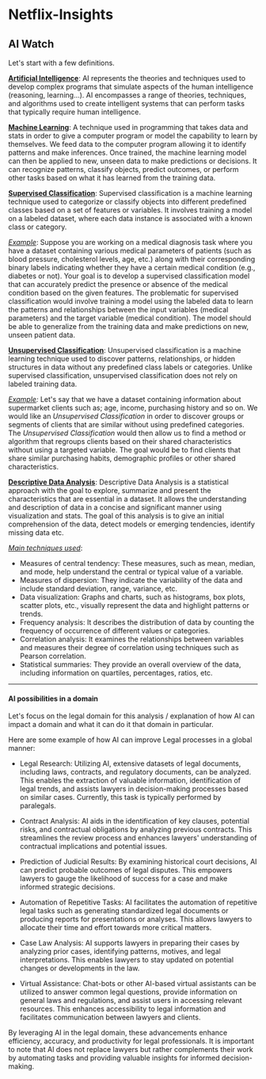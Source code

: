 # Netflix-Insights

## AI Watch
Let's start with a few definitions.

**<u>Artificial Intelligence</u>**: AI represents the theories and techniques used to develop complex programs that simulate aspects of the human intelligence (reasoning, learning...). AI encompasses a range of theories, techniques, and algorithms used to create intelligent systems that can perform tasks that typically require human intelligence.

**<u>Machine Learning</u>**: A technique used in programming that takes data and stats in order to give a computer program or model the capability to learn by themselves. We feed data to the computer program allowing it to identify patterns and make inferences. Once trained, the machine learning model can then be applied to new, unseen data to make predictions or decisions. It can recognize patterns, classify objects, predict outcomes, or perform other tasks based on what it has learned from the training data.

**<u>Supervised Classification</u>**:  Supervised classification is a machine learning technique used to categorize or classify objects into different predefined classes based on a set of features or variables. It involves training a model on a labeled dataset, where each data instance is associated with a known class or category.

*<u>Example</u>*: Suppose you are working on a medical diagnosis task where you have a dataset containing various medical parameters of patients (such as blood pressure, cholesterol levels, age, etc.) along with their corresponding binary labels indicating whether they have a certain medical condition (e.g., diabetes or not). Your goal is to develop a supervised classification model that can accurately predict the presence or absence of the medical condition based on the given features. The problematic for supervised classification would involve training a model using the labeled data to learn the patterns and relationships between the input variables (medical parameters) and the target variable (medical condition). The model should be able to generalize from the training data and make predictions on new, unseen patient data.

**<u>Unsupervised Classification</u>**: Unsupervised classification is a machine learning technique used to discover patterns, relationships, or hidden structures in data without any predefined class labels or categories. Unlike supervised classification, unsupervised classification does not rely on labeled training data.

<u>*Example</u>:* Let's say that we have a dataset containing information about supermarket clients such as; age, income, purchasing history and so on. We would like an *Unsupervised Classification* in order to discover groups or segments of clients that are similar without using predefined categories. The *Unsupervised Classification* would then allow us to find a method or algorithm that regroups clients based on their shared characteristics without using a targeted variable. The goal would be to find clients that share similar purchasing habits, demographic profiles or other shared characteristics.

**<u>Descriptive Data Analysis</u>**: Descriptive Data Analysis is a statistical approach with the goal to explore, summarize and present the characteristics that are essential in a dataset. It allows the understanding and description of data in a concise and significant manner using visualization and stats. The goal of this analysis is to give an initial comprehension of the data, detect models or emerging tendencies, identify missing data etc. 

*<u>Main techniques used</u>*:
* Measures of central tendency: These measures, such as mean, median, and mode, help understand the central or typical value of a variable.
* Measures of dispersion: They indicate the variability of the data and include standard deviation, range, variance, etc.
* Data visualization: Graphs and charts, such as histograms, box plots, scatter plots, etc., visually represent the data and highlight patterns or trends.
* Frequency analysis: It describes the distribution of data by counting the frequency of occurrence of different values or categories.
* Correlation analysis: It examines the relationships between variables and measures their degree of correlation using techniques such as Pearson correlation.
* Statistical summaries: They provide an overall overview of the data, including information on quartiles, percentages, ratios, etc.

---

#### AI possibilities in a domain

Let's focus on the legal domain for this analysis / explanation of how AI can impact a domain and what it can do it that domain in particular.

Here are some example of how AI can improve Legal processes in a global manner:

-   Legal Research: Utilizing AI, extensive datasets of legal documents, including laws, contracts, and regulatory documents, can be analyzed. This enables the extraction of valuable information, identification of legal trends, and assists lawyers in decision-making processes based on similar cases. Currently, this task is typically performed by paralegals.
    
-   Contract Analysis: AI aids in the identification of key clauses, potential risks, and contractual obligations by analyzing previous contracts. This streamlines the review process and enhances lawyers' understanding of contractual implications and potential issues.
    
-   Prediction of Judicial Results: By examining historical court decisions, AI can predict probable outcomes of legal disputes. This empowers lawyers to gauge the likelihood of success for a case and make informed strategic decisions.
    
-   Automation of Repetitive Tasks: AI facilitates the automation of repetitive legal tasks such as generating standardized legal documents or producing reports for presentations or analyses. This allows lawyers to allocate their time and effort towards more critical matters.
    
-   Case Law Analysis: AI supports lawyers in preparing their cases by analyzing prior cases, identifying patterns, motives, and legal interpretations. This enables lawyers to stay updated on potential changes or developments in the law.
    
-   Virtual Assistance: Chat-bots or other AI-based virtual assistants can be utilized to answer common legal questions, provide information on general laws and regulations, and assist users in accessing relevant resources. This enhances accessibility to legal information and facilitates communication between lawyers and clients.
    

By leveraging AI in the legal domain, these advancements enhance efficiency, accuracy, and productivity for legal professionals. It is important to note that AI does not replace lawyers but rather complements their work by automating tasks and providing valuable insights for informed decision-making.



